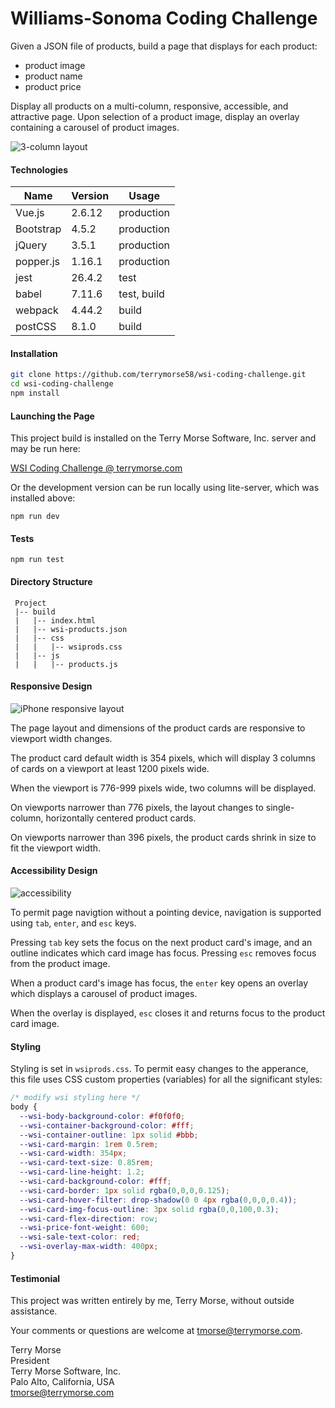 # Williams-Sonoma Coding Challenge #

Given a JSON file of products, build a page that displays for each
 product:

* product image
* product name
* product price

Display all products on a multi-column, responsive, accessible, and attractive
 page. Upon selection of a product image, display an overlay containing a
  carousel of product images.
  
![3-column layout](https://terrymorse.com/public/wscc-3-column.png "3-column
   layout")


#### Technologies ####

 Name      | Version | Usage
---------- | ------- | -----
 Vue.js    | 2.6.12  | production
 Bootstrap | 4.5.2   | production
 jQuery    | 3.5.1   | production
 popper.js | 1.16.1  | production 
 jest      | 26.4.2  | test
 babel     | 7.11.6  | test, build
 webpack   | 4.44.2  | build
 postCSS   | 8.1.0   | build

#### Installation ####

```bash
git clone https://github.com/terrymorse58/wsi-coding-challenge.git
cd wsi-coding-challenge
npm install
```
#### Launching the Page ###

This project build is installed on the Terry Morse Software, Inc. server and may
be run here:
 
[WSI Coding Challenge @ terrymorse.com](https://terrymorse.com/private/wsicodechallenge/index.html)

Or the development version can be run locally using lite-server, which was
 installed above:
```text
npm run dev
```

#### Tests ####
```text
npm run test
```

#### Directory Structure ####
```text
 Project
 |-- build
 |   |-- index.html
 |   |-- wsi-products.json
 |   |-- css
 |   |   |-- wsiprods.css
 |   |-- js
 |   |   |-- products.js
```

#### Responsive Design ####

![iPhone responsive layout](https://terrymorse.com/public/wsicc-iphone.png "3
-column
 layout")


The page layout and dimensions of the product cards are responsive to viewport
width changes.
 
The product card default width is 354 pixels, which will display 3
 columns of cards on a viewport at least 1200 pixels wide.
 
When the viewport is 776-999 pixels wide, two columns will be
  displayed. 
 
On viewports narrower than 776 pixels, the layout changes to single-column,
horizontally centered product cards.
 
On viewports narrower than 396 pixels, the product cards shrink in size
 to fit the viewport width.

#### Accessibility Design ####

![accessibility](https://terrymorse.com/public/wsicc-accessibility.gif
 "accessibility design")

To permit page navigtion without a pointing device, navigation is
 supported using `tab`, `enter`, and `esc` keys.

Pressing `tab` key sets the focus on the next product card's image, and an
 outline indicates which card image has focus. Pressing `esc` removes
 focus from the product image.

When a product card's image has focus, the `enter` key opens an
 overlay which displays a carousel of product images.
 
When the overlay is displayed, `esc` closes it and returns
 focus to the product card image.

#### Styling ####

Styling is set in `wsiprods.css`. To permit easy changes to the apperance,
this file uses CSS custom properties (variables) for all the significant
 styles:
  
```css
/* modify wsi styling here */
body {
  --wsi-body-background-color: #f0f0f0;
  --wsi-container-background-color: #fff;
  --wsi-container-outline: 1px solid #bbb;
  --wsi-card-margin: 1rem 0.5rem;
  --wsi-card-width: 354px;
  --wsi-card-text-size: 0.85rem;
  --wsi-card-line-height: 1.2;
  --wsi-card-background-color: #fff;
  --wsi-card-border: 1px solid rgba(0,0,0,0.125);
  --wsi-card-hover-filter: drop-shadow(0 0 4px rgba(0,0,0,0.4));
  --wsi-card-img-focus-outline: 3px solid rgba(0,0,100,0.3);
  --wsi-card-flex-direction: row;
  --wsi-price-font-weight: 600;
  --wsi-sale-text-color: red;
  --wsi-overlay-max-width: 400px;
}
```

#### Testimonial ####

This project was written entirely by me, Terry Morse, without outside
 assistance.
 
Your comments or questions are welcome at
[tmorse@terrymorse.com](mailto:tmorse@terrymorse.com "Terry Morse email
 address").
 
 Terry Morse<br>
 President<br>
 Terry Morse Software, Inc.<br>
 Palo Alto, California, USA<br>
 [tmorse@terrymorse.com](mailto:tmorse@terrymorse.com)
